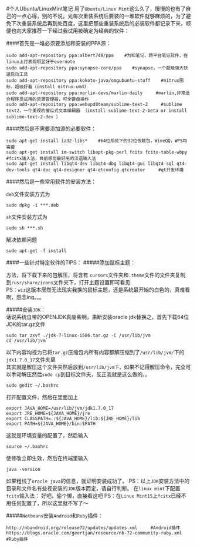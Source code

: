 #个人Ubuntu/LinuxMint笔记
用了```Ubuntu/Linux Mint```这么久了，慢慢的也有了自己的一点心得，别的不说，光每次重装系统后要装的一堆软件就够麻烦的，为了避免下次重装系统后再到处百度，这里把那些重装系统后的必装软件都记录下来，顺便也向大家推荐一下经过我试用被确定为经典的软件：      

####首先是一堆必须要添加和安装的PPA源：

	sudo add-apt-repository ppa:albert748/ppa    #为知笔记，跨平台笔记软件，在linux上打表现明显好于evernote
	sudo add-apt-repository ppa:synapse-core/ppa    #synapse，一个超级强大快速启动工具
	sudo add-apt-repository ppa:kokoto-java/omgubuntu-stuff    #nitrux图标，超级好看（install nitrux-umd)
	sudo add-apt-repository ppa:marlin-devs/marlin-daily     #marlin,非常适合程序员试用的资源管理器，可全键盘操作
	sudo add-apt-repository ppa:webupd8team/sublime-text-2     #sublime text2，一个美观的傻瓜式文本编辑器 （install sublime-text-2-beta or install sublime-text-2-dev ）

####然后是不需要添加源的必要软件：

	sudo apt-get install ia32-libs*    #64位系统下的32位依赖包，WineQQ，WPS均需要
	sudo apt-get install im-switch libapt-pkg-perl fcitx fcitx-table-wbpy    #fcitx输入法，目前感觉最好用的汉语输入法
	sudo apt-get install libqt4-dev libqt4-dbg libqt4-gui libqt4-sql qt4-dev-tools qt4-doc qt4-designer qt4-qtconfig qtcreator     #qt开发环境

####然后是一些常用软件的安装方法：

```deb```文件安装方式为  
	
	sudo dpkg -i ***.deb

```sh```文件安装方式为 

	sudo sh ***.sh

解决依赖问题 
		
	sudo apt-get -f install

####一些针对特定软件的TIPS：
#####添加鼠标主题：

方法，将下载下来的包解压，将含有	```cursors```文件夹和```.theme```文件的文件夹复制到```/usr/share/icons```文件夹下，打开主题设置即可看见.  
PS：```wiz```这版本居然无法现实我换的鼠标主题，还是系统最开始的白色的，真难看啊，怨念ing。。。  

#####安装```JDK```：   
 话说系统自带的OPENJDK真废柴啊，果断安装oracle jdk替换之，首先下载64位JDK的tar.gz文件

	sudo tar zxvf ./jdk-7-linux-i586.tar.gz -C /usr/lib/jvm
	cd /usr/lib/jvm`

以下内容均视为已将```tar.gz```压缩包内所有内容都解压缩到了```/usr/lib/jvm/```下的```jdk1.7.0_17```文件夹里  
  其实就是解压这个文件夹然后放到```/usr/lib/jvm下```，如果不记得解压命令，完全可以手动解压然后```sudo cp```到目标文件夹，反正我就是这么做的。。

	sudo gedit ~/.bashrc
打开配置文件，然后在里面加上
	
	export JAVA_HOME=/usr/lib/jvm/jdk1.7.0_17
	export JRE_HOME=${JAVA_HOME}/jre
	export CLASSPATH=.:${JAVA_HOME}/lib:${JRE_HOME}/lib
	export PATH=${JAVA_HOME}/bin:$PATH

这就是环境变量的配置了，然后输入
	
	source ~/.bashrc
使修改立即生效，然后在终端里输入

	java -version
	
如果粗线了```oracle java```的信息，就证明安装成功了。
PS：以上```JDK```安装方法中的目录和文件名有些视安装的```JDK```版本而定，请自行判断。
 在```linux mint```下配置```fcitx```输入法：
好吧，偷个懒，直接看这吧
PS：在```Linux Mint15```上```fcitx```已经不用任何配置了，所以这里就不写了～

#####```Netbeans```安装```Android```和```Ruby```插件：

	http://nbandroid.org/release72/updates/updates.xml     #Android插件
	https://blogs.oracle.com/geertjan/resource/nb-72-community-ruby.xml      #Ruby插件